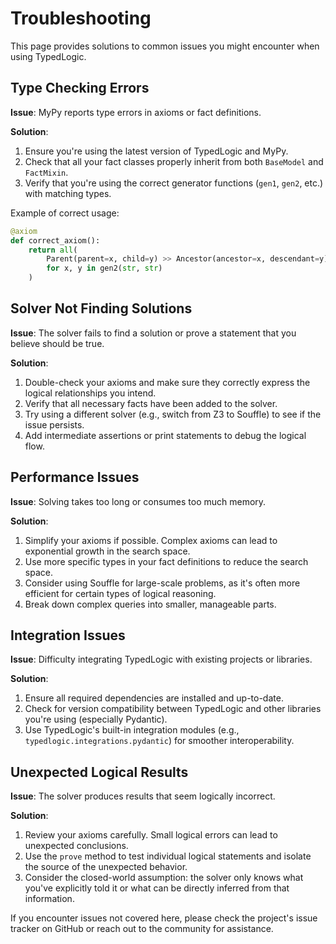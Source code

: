 # Troubleshooting

This page provides solutions to common issues you might encounter when using TypedLogic.

## Type Checking Errors

**Issue**: MyPy reports type errors in axioms or fact definitions.

**Solution**: 
1. Ensure you're using the latest version of TypedLogic and MyPy.
2. Check that all your fact classes properly inherit from both `BaseModel` and `FactMixin`.
3. Verify that you're using the correct generator functions (`gen1`, `gen2`, etc.) with matching types.

Example of correct usage:
```python
@axiom
def correct_axiom():
    return all(
        Parent(parent=x, child=y) >> Ancestor(ancestor=x, descendant=y)
        for x, y in gen2(str, str)
    )
```

## Solver Not Finding Solutions

**Issue**: The solver fails to find a solution or prove a statement that you believe should be true.

**Solution**:
1. Double-check your axioms and make sure they correctly express the logical relationships you intend.
2. Verify that all necessary facts have been added to the solver.
3. Try using a different solver (e.g., switch from Z3 to Souffle) to see if the issue persists.
4. Add intermediate assertions or print statements to debug the logical flow.

## Performance Issues

**Issue**: Solving takes too long or consumes too much memory.

**Solution**:
1. Simplify your axioms if possible. Complex axioms can lead to exponential growth in the search space.
2. Use more specific types in your fact definitions to reduce the search space.
3. Consider using Souffle for large-scale problems, as it's often more efficient for certain types of logical reasoning.
4. Break down complex queries into smaller, manageable parts.

## Integration Issues

**Issue**: Difficulty integrating TypedLogic with existing projects or libraries.

**Solution**:
1. Ensure all required dependencies are installed and up-to-date.
2. Check for version compatibility between TypedLogic and other libraries you're using (especially Pydantic).
3. Use TypedLogic's built-in integration modules (e.g., `typedlogic.integrations.pydantic`) for smoother interoperability.

## Unexpected Logical Results

**Issue**: The solver produces results that seem logically incorrect.

**Solution**:
1. Review your axioms carefully. Small logical errors can lead to unexpected conclusions.
2. Use the `prove` method to test individual logical statements and isolate the source of the unexpected behavior.
3. Consider the closed-world assumption: the solver only knows what you've explicitly told it or what can be directly inferred from that information.

If you encounter issues not covered here, please check the project's issue tracker on GitHub or reach out to the community for assistance.
